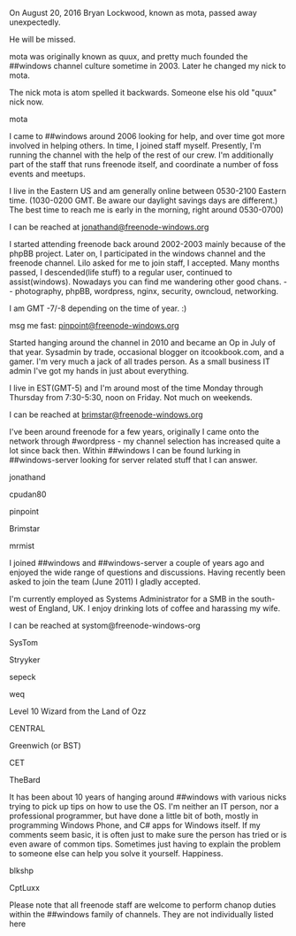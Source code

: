 On August 20, 2016 Bryan Lockwood, known as mota, passed away unexpectedly.

He will be missed.

mota was originally known as quux, and pretty much founded the ##windows channel culture sometime in 2003. Later he changed my nick to mota. 

The nick mota is atom spelled it backwards.  Someone else his old "quux" nick now.

mota


 I came to ##windows around 2006 looking for help, and over time got more involved in helping others. In time, I joined staff myself.  Presently, I'm running the channel with the help of the rest of our crew.  I'm additionally part of the staff that runs freenode itself, and coordinate a number of foss events and meetups.

I live in the Eastern US and am generally online between 0530-2100 Eastern time. (1030-0200 GMT. Be aware our daylight savings days are different.)  The best time to reach me is early in the morning, right around 0530-0700)

I can be reached at jonathand@freenode-windows.org

 

 I started attending freenode back around 2002-2003 mainly because of the phpBB project. Later on, I participated in the windows channel and the freenode channel. Lilo asked for me to join staff, I accepted. Many months passed, I descended(life stuff) to a regular user, continued to assist(windows).  Nowadays you can find me wandering other good chans. -- photography, phpBB, wordpress, nginx, security, owncloud, networking.

I am GMT -7/-8 depending on the time of year. :)

msg me fast: pinpoint@freenode-windows.org

 Started hanging around the channel in 2010 and became an Op in July of that year.  Sysadmin by trade, occasional blogger on itcookbook.com, and a gamer.  I'm very much a jack of all trades person.  As a small business IT admin I've got my hands in just about everything.

I live in EST(GMT-5) and I'm around most of the time Monday through Thursday from 7:30-5:30, noon on Friday.  Not much on weekends.  

I can be reached at brimstar@freenode-windows.org

 I've been around freenode for a few years, originally I came onto the network through #wordpress - my channel selection has increased quite a lot since back then.  Within ##windows I can be found lurking in ##windows-server looking for server related stuff that I can answer. 

jonathand


cpudan80


pinpoint


Brimstar


mrmist


I joined ##windows and ##windows-server a couple of years ago and enjoyed the wide range of questions and discussions. Having recently been asked to join the team (June 2011) I gladly accepted.

I'm currently employed as Systems Administrator for a SMB in the south-west of England, UK. I enjoy drinking lots of coffee and harassing my wife.

 

I can be reached at systom@freenode-windows-org

SysTom


Stryyker


sepeck


weq


 Level 10 Wizard from the Land of Ozz 

 CENTRAL 

 Greenwich (or BST)

 CET

TheBard

  It has been about 10 years of hanging around ##windows with various nicks trying to pick up tips on how to use the OS. I'm neither an IT person, nor a professional programmer, but have done a little bit of both, mostly in programming Windows Phone, and C# apps for Windows itself.  If my comments seem basic, it is often just to make sure the person has tried or is even aware of common tips.  Sometimes just having to explain the problem to someone else can help you solve it yourself.  Happiness.


blkshp


CptLuxx

Please note that all freenode staff are welcome to perform chanop duties within the ##windows family of channels. They are not individually listed here
